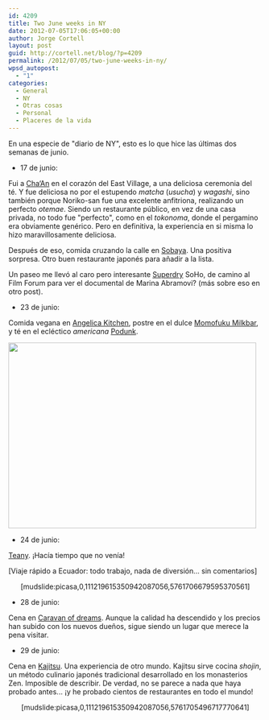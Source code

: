```yaml
---
id: 4209
title: Two June weeks in NY
date: 2012-07-05T17:06:05+00:00
author: Jorge Cortell
layout: post
guid: http://cortell.net/blog/?p=4209
permalink: /2012/07/05/two-june-weeks-in-ny/
wpsd_autopost:
  - "1"
categories:
  - General
  - NY
  - Otras cosas
  - Personal
  - Placeres de la vida
---
```

En una especie de "diario de NY", esto es lo que hice las últimas dos semanas de junio.

  * 17 de junio:

Fui a <a title="http://www.chaanteahouse.com/" href="http://www.chaanteahouse.com/" target="_blank">Cha‘An</a> en el corazón del East Village, a una deliciosa ceremonia del té. Y fue deliciosa no por el estupendo _matcha_ (_usucha_) y _wagashi_, sino también porque Noriko-san fue una excelente anfitriona, realizando un perfecto _otemae_. Siendo un restaurante público, en vez de una casa privada, no todo fue "perfecto", como en el _tokonoma_, donde el pergamino era obviamente genérico. Pero en definitiva, la experiencia en si misma lo hizo maravillosamente deliciosa.

Después de eso, comida cruzando la calle en <a title="http://www.sobaya-nyc.com/" href="http://www.sobaya-nyc.com/" target="_blank">Sobaya</a>. Una positiva sorpresa. Otro buen restaurante japonés para añadir a la lista.

Un paseo me llevó al caro pero interesante <a title="http://www.superdry.com/" href="http://www.superdry.com/" target="_blank">Superdry</a> SoHo, de camino al Film Forum para ver el documental de Marina Abramovi? (más sobre eso en otro post).

  * 23 de junio:

Comida vegana en <a title="http://www.angelicakitchen.com/" href="http://www.angelicakitchen.com/" target="_blank">Angelica Kitchen</a>, postre en el dulce <a title="http://milkbarstore.com/main/stores/" href="http://milkbarstore.com/main/stores/" target="_blank">Momofuku Milkbar</a>, y té en el ecléctico _americana_ <a title="https://plus.google.com/109771275799021535384/about?gl=us&hl=en" href="https://plus.google.com/109771275799021535384/about?gl=us&hl=en" target="_blank">Podunk</a>.

<img class="aligncenter" title="momofuku cookies" src="https://lh6.googleusercontent.com/-WM5K6fG_Cwg/T-YSK_4EvrI/AAAAAAAACJE/B4iJbCZaH8k/s820/20120623_145929.jpg" alt="" width="492" height="369" />

  * 24 de junio:

<a title="http://teany.com/" href="http://teany.com/" target="_blank">Teany</a>. ¡Hacía tiempo que no venía!

[Viaje rápido a Ecuador: todo trabajo, nada de diversión... sin comentarios]

<p style="text-align: center">
  [mudslide:picasa,0,111219615350942087056,5761706679595370561]
</p>

  * 28 de junio:

Cena en <a title="http://www.caravanofdreams.net/" href="http://www.caravanofdreams.net/" target="_blank">Caravan of dreams</a>. Aunque la calidad ha descendido y los precios han subido con los nuevos dueños, sigue siendo un lugar que merece la pena visitar.

  * 29 de junio:

Cena en <a title="http://kajitsunyc.com/" href="http://kajitsunyc.com/" target="_blank">Kajitsu</a>. Una experiencia de otro mundo. Kajitsu sirve cocina _shojin_, un método culinario japonés tradicional desarrollado en los monasterios Zen. Imposible de describir. De verdad, no se parece a nada que haya probado antes... ¡y he probado cientos de restaurantes en todo el mundo!

<p style="text-align: center">
  [mudslide:picasa,0,111219615350942087056,5761705496717770641]
</p>